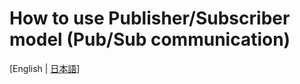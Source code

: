 # How to use Publisher/Subscriber model (Pub/Sub communication)
[English | [日本語](docs_jp/md_manual_tutorials_shm_pub_sub_jp.html)]
